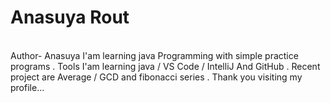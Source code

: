 # Anasuya Rout
<br>
Author- Anasuya
I'am learning java Programming with simple practice programs .
Tools I'am learning java / VS Code / IntelliJ And GitHub .
Recent project are Average / GCD and fibonacci series .
Thank you visiting my profile...
